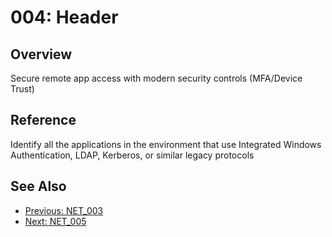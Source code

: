 ﻿# 004: Header
## Overview
Secure remote app access with modern security controls (MFA/Device Trust)

## Reference
Identify all the applications in the environment that use Integrated Windows Authentication, LDAP, Kerberos, or similar legacy protocols

## See Also
- [Previous: NET_003](NET_003.md)
- [Next: NET_005](NET_005.md)
